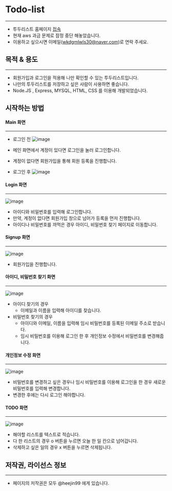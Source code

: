 # Todo-list
***
- 투두리스트 홈페이지 [접속](https://heetodo.ml/api)
- 현재 aws 과금 문제로 잠정 중단 해놓았습니다.
- 이용하고 싶으시면 이메일(wkdgmlwls30@naver.com)로 연락 주세요.

## 목적 & 용도
***
- 회원가입과 로그인을 적용해 나만 확인할 수 있는 투두리스트입니다.
- 나만의 투두리스트를 저장하고 싶은 사람이 사용하면 좋습니다.
- Node.JS , Express, MYSQL, HTML, CSS 를 이용해 개발되었습니다.

## 시작하는 방법
#### Main 화면
***
- 로그인 전
![image](https://user-images.githubusercontent.com/60311404/133748169-9b3bc3e3-42f2-444e-a8db-6db75a13ccb2.png)

- 메인 화면에서 계정이 있다면 로그인을 눌러 로그인합니다.
- 계정이 없다면 회원가입을 통해 회원 등록을 진행합니다.

- 로그인 후
![image](https://user-images.githubusercontent.com/60311404/133753110-3ade2159-4fe3-45d7-96f4-c34fc876d614.png)


#### Login 화면
***
![image](https://user-images.githubusercontent.com/60311404/133749664-b5e23ba2-99fb-4849-a211-751b0344afc6.png)
- 아이디와 비밀번호를 입력해 로그인합니다.
- 만약, 계정이 없다면 회원가입 창으로 넘어가 등록을 먼저 진행합니다.
- 아이디나 비밀번호를 까먹은 경우 아이디, 비밀번호 찾기 페이지로 이동합니다.


#### Signup 화면
***
![image](https://user-images.githubusercontent.com/60311404/133749703-54b1ce5e-fe10-48ab-9409-551c14dc5d33.png)
- 회원가입을 진행합니다.


#### 아이디, 비밀번호 찾기 화면
***
![image](https://user-images.githubusercontent.com/60311404/133753233-28730172-b76f-4e3c-91ce-a26a10774ba1.png)

- 아이디 찾기의 경우
  - 이메일과 이름을 입력해 아이디를 찾습니다.
- 비밀번호 찾기의 경우
  - 아이디와 이메일, 이름을 입력해 임시 비밀번호를 등록된 이메일 주소로 받습니다.
  - 임시 비밀번호를 이용해 로그인 한 후 개인정보 수정에서 비밀번호를 변경해줍니다.


#### 개인정보 수정 화면
***
![image](https://user-images.githubusercontent.com/60311404/133753342-9b0d6aec-d1aa-4f36-b90c-283d57b56112.png)

- 비밀번호를 변경하고 싶은 경우나 임시 비밀번호를 이용해 로그인을 한 경우 새로운 비밀번호를 입력해 변경합니다.
- 변경한 후에는 다시 로그인 해야합니다.

#### TODO 화면
***
![image](https://user-images.githubusercontent.com/60311404/133753519-a77d7250-be03-41d4-a63b-55d608eb8605.png)

- 해야할 리스트를 텍스트로 적습니다.
- 다 한 리스트의 경우 o 버튼을 누르면 오늘 한 일 칸으로 넘어갑니다.
- 삭제하고 싶은 일의 경우 x 버튼을 누르면 삭제됩니다.

## 저작권, 라이선스 정보
***
- 페이지의 저작권은 모두 @heejin99 에게 있습니다.
